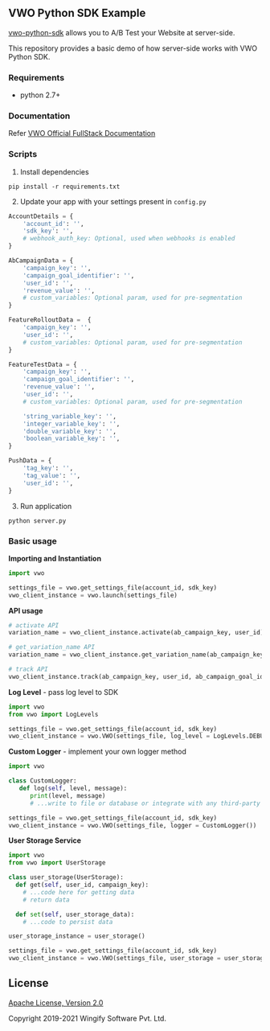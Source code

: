 ## VWO Python SDK Example

[vwo-python-sdk](https://github.com/wingify/vwo-python-sdk) allows you to A/B Test your Website at server-side.

This repository provides a basic demo of how server-side works with VWO Python SDK.

### Requirements

- python 2.7+

### Documentation

Refer [VWO Official FullStack Documentation](https://developers.vwo.com/reference#fullstack-introduction)

### Scripts

1. Install dependencies

```
pip install -r requirements.txt
```

2. Update your app with your settings present in `config.py`

```python
AccountDetails = {
    'account_id': '',
    'sdk_key': '',
    # webhook_auth_key: Optional, used when webhooks is enabled
}

AbCampaignData = {
    'campaign_key': '',
    'campaign_goal_identifier': '',
    'user_id': '',
    'revenue_value': '',
    # custom_variables: Optional param, used for pre-segmentation
}

FeatureRolloutData =  {
    'campaign_key': '',
    'user_id': '',
    # custom_variables: Optional param, used for pre-segmentation
}

FeatureTestData = {
    'campaign_key': '',
    'campaign_goal_identifier': '',
    'revenue_value': '',
    'user_id': '',
    # custom_variables: Optional param, used for pre-segmentation

    'string_variable_key': '',
    'integer_variable_key': '',
    'double_variable_key': '',
    'boolean_variable_key': '',
}

PushData = {
    'tag_key': '',
    'tag_value': '',
    'user_id': '',
}
```

3. Run application

```
python server.py
```

### Basic usage

**Importing and Instantiation**

```python
import vwo

settings_file = vwo.get_settings_file(account_id, sdk_key)
vwo_client_instance = vwo.launch(settings_file)
```

**API usage**

```python
# activate API
variation_name = vwo_client_instance.activate(ab_campaign_key, user_id)

# get_variation_name API
variation_name = vwo_client_instance.get_variation_name(ab_campaign_key, user_id)

# track API
vwo_client_instance.track(ab_campaign_key, user_id, ab_campaign_goal_identifeir, revenue_value)
```

**Log Level** - pass log level to SDK

```python
import vwo
from vwo import LogLevels

settings_file = vwo.get_settings_file(account_id, sdk_key)
vwo_client_instance = vwo.VWO(settings_file, log_level = LogLevels.DEBUG)
```

**Custom Logger** - implement your own logger method

```python
import vwo

class CustomLogger:
   def log(self, level, message):
      print(level, message)
      # ...write to file or database or integrate with any third-party service

settings_file = vwo.get_settings_file(account_id, sdk_key)
vwo_client_instance = vwo.VWO(settings_file, logger = CustomLogger())
```

**User Storage Service**

```python
import vwo
from vwo import UserStorage

class user_storage(UserStorage):
  def get(self, user_id, campaign_key):
    # ...code here for getting data
    # return data

  def set(self, user_storage_data):
    # ...code to persist data

user_storage_instance = user_storage()

settings_file = vwo.get_settings_file(account_id, sdk_key)
vwo_client_instance = vwo.VWO(settings_file, user_storage = user_storage_instance)
```

## License

[Apache License, Version 2.0](https://github.com/wingify/vwo-python-sdk-example/blob/master/LICENSE)

Copyright 2019-2021 Wingify Software Pvt. Ltd.
